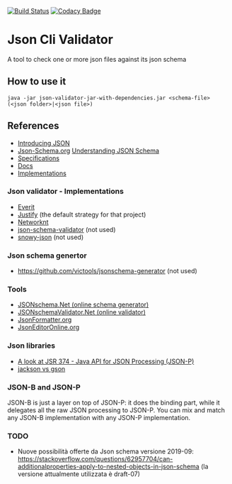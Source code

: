 [![Build Status](https://travis-ci.org/iubar/json-validator.svg?branch=master)](https://travis-ci.org/iubar/json-validator) [![Codacy Badge](https://api.codacy.com/project/badge/Grade/629e2af7ae1e4f839dbb560fd3e32aa2)](https://www.codacy.com/app/Iubar/json-validator?utm_source=github.com&amp;utm_medium=referral&amp;utm_content=iubar/json-validator&amp;utm_campaign=Badge_Grade)

# Json Cli Validator
A tool to check one or more json files against its json schema

## How to use it
    java -jar json-validator-jar-with-dependencies.jar <schema-file> (<json folder>|<json file>)

## References
- [Introducing JSON](http://www.json.org/json-it.html)
- [Json-Schema.org](https://json-schema.org) [Understanding JSON Schema](https://json-schema.org/understanding-json-schema/index.html)
- [Specifications](http://json-schema.org/specification-links.html) 
- [Docs](https://json-schema.org/understanding-json-schema/)
- [Implementations](http://json-schema.org/implementations.html)

### Json validator - Implementations
- [Everit](https://github.com/everit-org/json-schema)
- [Justify](https://github.com/leadpony/justify) (the default strategy for that project)
- [Networknt](https://github.com/networknt/json-schema-validator)
- [json-schema-validator](https://github.com/java-json-tools/json-schema-validator) (not used)
- [snowy-json](https://github.com/ssilverman/snowy-json#using-snow-in-your-own-projects) (not used)

### Json schema genertor
- https://github.com/victools/jsonschema-generator (not used)

### Tools
- [JSONschema.Net (online schema generator)](https://jsonschema.net)
- [JSONschemaValidator.Net (online validator)](https://www.jsonschemavalidator.net)
- [JsonFormatter.org](https://jsonformatter.org/json-editor)
- [JsonEditorOnline.org](https://jsoneditoronline.org)

### Json libraries

- [A look at JSR 374 - Java API for JSON Processing (JSON-P)](https://golb.hplar.ch/2019/08/json-p.html)
- [jackson vs gson](https://www.baeldung.com/jackson-vs-gson)

### JSON-B and JSON-P

JSON-B is just a layer on top of JSON-P: it does the binding part, while it delegates all the raw JSON processing to JSON-P. 
You can mix and match any JSON-B implementation with any JSON-P implementation.

### TODO

* Nuove possibilità offerte da Json schema versione 2019-09: https://stackoverflow.com/questions/62957704/can-additionalproperties-apply-to-nested-objects-in-json-schema
(la versione attualmente utilizzata è draft-07)
 